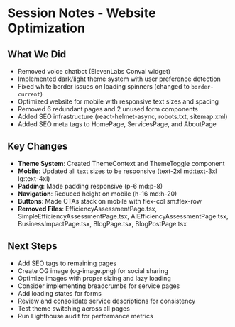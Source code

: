 # Session Notes - Website Optimization

## What We Did
- Removed voice chatbot (ElevenLabs Convai widget)
- Implemented dark/light theme system with user preference detection
- Fixed white border issues on loading spinners (changed to `border-current`)
- Optimized website for mobile with responsive text sizes and spacing
- Removed 6 redundant pages and 2 unused form components
- Added SEO infrastructure (react-helmet-async, robots.txt, sitemap.xml)
- Added SEO meta tags to HomePage, ServicesPage, and AboutPage

## Key Changes
- **Theme System**: Created ThemeContext and ThemeToggle component
- **Mobile**: Updated all text sizes to be responsive (text-2xl md:text-3xl lg:text-4xl)
- **Padding**: Made padding responsive (p-6 md:p-8)
- **Navigation**: Reduced height on mobile (h-16 md:h-20)
- **Buttons**: Made CTAs stack on mobile with flex-col sm:flex-row
- **Removed Files**: EfficiencyAssessmentPage.tsx, SimpleEfficiencyAssessmentPage.tsx, AIEfficiencyAssessmentPage.tsx, BusinessImpactPage.tsx, BlogPage.tsx, BlogPostPage.tsx

## Next Steps
- Add SEO tags to remaining pages
- Create OG image (og-image.png) for social sharing
- Optimize images with proper sizing and lazy loading
- Consider implementing breadcrumbs for service pages
- Add loading states for forms
- Review and consolidate service descriptions for consistency
- Test theme switching across all pages
- Run Lighthouse audit for performance metrics